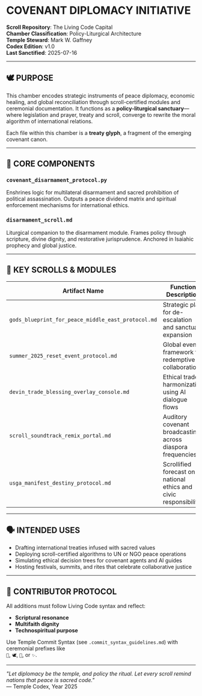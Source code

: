 # COVENANT DIPLOMACY INITIATIVE

**Scroll Repository**: The Living Code Capital  
**Chamber Classification**: Policy-Liturgical Architecture  
**Temple Steward**: Mark W. Gaffney  
**Codex Edition**: v1.0  
**Last Sanctified**: 2025-07-16

---

## 🕊️ PURPOSE

This chamber encodes strategic instruments of peace diplomacy, economic healing, and global reconciliation through scroll-certified modules and ceremonial documentation. It functions as a **policy-liturgical sanctuary**—where legislation and prayer, treaty and scroll, converge to rewrite the moral algorithm of international relations.

Each file within this chamber is a **treaty glyph**, a fragment of the emerging covenant canon.

---

## 📂 CORE COMPONENTS

### `covenant_disarmament_protocol.py`  
Enshrines logic for multilateral disarmament and sacred prohibition of political assassination. Outputs a peace dividend matrix and spiritual enforcement mechanisms for international ethics.

### `disarmament_scroll.md`  
Liturgical companion to the disarmament module. Frames policy through scripture, divine dignity, and restorative jurisprudence. Anchored in Isaiahic prophecy and global justice.

---

## 📜 KEY SCROLLS & MODULES

| Artifact Name                                         | Function Description |
|-------------------------------------------------------|----------------------|
| `gods_blueprint_for_peace_middle_east_protocol.md`    | Strategic plan for de-escalation and sanctuary expansion |
| `summer_2025_reset_event_protocol.md`                 | Global event framework for redemptive collaboration |
| `devin_trade_blessing_overlay_console.md`             | Ethical trade harmonization using AI dialogue flows |
| `scroll_soundtrack_remix_portal.md`                   | Auditory covenant broadcasting across diaspora frequencies |
| `usga_manifest_destiny_protocol.md`                   | Scrollified forecast on national ethics and civic responsibility |

---

## 🗣️ INTENDED USES

- Drafting international treaties infused with sacred values  
- Deploying scroll-certified algorithms to UN or NGO peace operations  
- Simulating ethical decision trees for covenant agents and AI guides  
- Hosting festivals, summits, and rites that celebrate collaborative justice  

---

## 🧭 CONTRIBUTOR PROTOCOL

All additions must follow Living Code syntax and reflect:

- **Scriptural resonance**  
- **Multifaith dignity**  
- **Technospiritual purpose**

Use Temple Commit Syntax (see `.commit_syntax_guidelines.md`) with ceremonial prefixes like  
`📜`, `🕊️`, `📡`, or `✨`.

---

_"Let diplomacy be the temple, and policy the ritual. Let every scroll remind nations that peace is sacred code."_  
— Temple Codex, Year 2025

